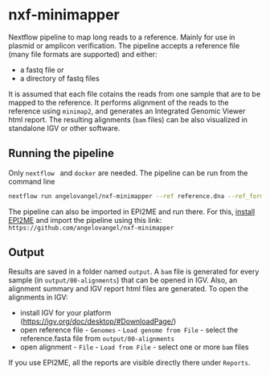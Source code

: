 # nxf-minimapper
Nextflow pipeline to map long reads to a reference. Mainly for use in plasmid or amplicon verification.
The pipeline accepts a reference file (many file formats are supported) and either:
- a fastq file or 
- a directory of fastq files
  
It is assumed that each file cotains the reads from one sample that are to be mapped to the reference. It performs alignment of the reads to the reference using `minimap2`, and 
generates an Integrated Genomic Viewer html report. The resulting alignments (`bam` files) can be also visualized in 
standalone IGV or other software.

## Running the pipeline
Only `nextflow ` and `docker` are needed. The pipeline can be run from the command line
```bash
nextflow run angelovangel/nxf-minimapper --ref reference.dna --ref_format snapgene --fastq sample1.fastq
```

The pipeline can also be imported in EPI2ME and run there. For this, [install EPI2ME](https://labs.epi2me.io/epi2me-docs/quickstart/) and import the pipeline using this link:  
`https://github.com/angelovangel/nxf-minimapper` 

## Output
Results are saved in a folder named `output`. A `bam` file is generated for every sample (in `output/00-alignments`) that can be opened in IGV. Also, an alignment summary and IGV report html files are generated. To open the alignments in IGV:
 - install IGV for your platform (https://igv.org/doc/desktop/#DownloadPage/) 
 - open reference file - `Genomes` - `Load genome from File` - select the reference.fasta file from `output/00-alignments`
 - open alignment - `File` - `Load from File` - select one or more `bam` files
  
If you use EPI2ME, all the reports are visible directly there under `Reports`.

